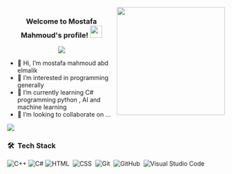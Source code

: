 
<img width="250" align="right" src="https://c.tenor.com/_DOBjnGspYAAAAAM/code-coding.gif">

<h3 align="center">
  Welcome to Mostafa Mahmoud's  profile!
  <img src="https://media.giphy.com/media/hvRJCLFzcasrR4ia7z/giphy.gif" width="28">
</h3>

<!-- Typing SVG by DenverCoder1 - https://github.com/DenverCoder1/readme-typing-svg -->
<p align="center">
  <a href="https://github.com/DenverCoder1/readme-typing-svg"><img src="https://readme-typing-svg.herokuapp.com/?lines=Front-End%20%20developer;Flutter%20Developer;Always%20learning%20new%20things&font=Fira%20Code&center=true&width=440&height=45&color=f75c7e&vCenter=true&size=22"></a>
</p> 

- 👋 Hi, I’m  mostafa mahmoud abd elmalik 
- 👀 I’m interested in programming generally
- 🌱 I’m currently learning C# programming python  , AI and machine learning 
- 💞️ I’m looking to collaborate on ...


<a href="https://www.linkedin.com/in/mostafa-m-malik-77ab41232/" target="_blank"><img src="https://img.shields.io/badge/-Mostafa%20Mahmoud-0077B5?style=for-the-badge&logo=Linkedin&logoColor=white"/></a>
### 🛠 &nbsp;Tech Stack
![C++](https://img.shields.io/badge/c++-05122A?style=flat&logo=c%2B%2B)
![C#](https://img.shields.io/badge/c%23-05122A?style=flat&logo=c-sharp)
![HTML](https://img.shields.io/badge/-HTML-05122A?style=flat&logo=HTML5)&nbsp;
![CSS](https://img.shields.io/badge/-CSS-05122A?style=flat&logo=CSS3&logoColor=1572B6)&nbsp;
![Git](https://img.shields.io/badge/-Git-05122A?style=flat&logo=git)&nbsp;
![GitHub](https://img.shields.io/badge/-GitHub-05122A?style=flat&logo=github)&nbsp;
![Visual Studio Code](https://img.shields.io/badge/-Visual%20Studio%20Code-05122A?style=flat&logo=visual-studio-code&logoColor=007ACC)&nbsp;




